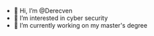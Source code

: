 - 👋 Hi, I’m @Derecven
- 👀 I’m interested in cyber security
- 🌱 I’m currently working on my master's degree
<!---
Derecven/Derecven is a ✨ special ✨ repository because its `README.md` (this file) appears on your GitHub profile.
You can click the Preview link to take a look at your changes.
--->
